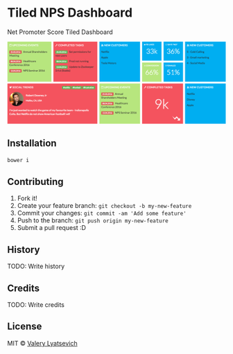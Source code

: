 # Tiled NPS Dashboard

Net Promoter Score Tiled Dashboard

![](img/cover.gif)

## Installation
```JavaScript
bower i
```

## Contributing

1. Fork it!
2. Create your feature branch: `git checkout -b my-new-feature`
3. Commit your changes: `git commit -am 'Add some feature'`
4. Push to the branch: `git push origin my-new-feature`
5. Submit a pull request :D

## History

TODO: Write history

## Credits

TODO: Write credits

## License

MIT © [Valery Lyatsevich](http://lyatsevich.com)
